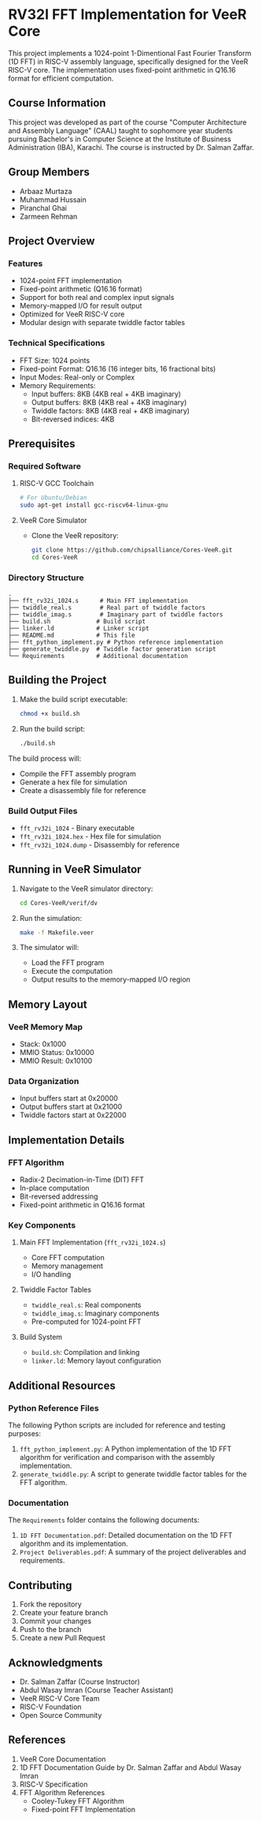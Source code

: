 # RV32I FFT Implementation for VeeR Core

This project implements a 1024-point 1-Dimentional Fast Fourier Transform (1D FFT) in RISC-V assembly language, specifically designed for the VeeR RISC-V core. The implementation uses fixed-point arithmetic in Q16.16 format for efficient computation.

## Course Information
This project was developed as part of the course "Computer Architecture and Assembly Language" (CAAL) taught to sophomore year students pursuing Bachelor's in Computer Science at the Institute of Business Administration (IBA), Karachi. The course is instructed by Dr. Salman Zaffar.

## Group Members
- Arbaaz Murtaza
- Muhammad Hussain
- Piranchal Ghai
- Zarmeen Rehman

## Project Overview

### Features
- 1024-point FFT implementation
- Fixed-point arithmetic (Q16.16 format)
- Support for both real and complex input signals
- Memory-mapped I/O for result output
- Optimized for VeeR RISC-V core
- Modular design with separate twiddle factor tables

### Technical Specifications
- FFT Size: 1024 points
- Fixed-point Format: Q16.16 (16 integer bits, 16 fractional bits)
- Input Modes: Real-only or Complex
- Memory Requirements:
  - Input buffers: 8KB (4KB real + 4KB imaginary)
  - Output buffers: 8KB (4KB real + 4KB imaginary)
  - Twiddle factors: 8KB (4KB real + 4KB imaginary)
  - Bit-reversed indices: 4KB

## Prerequisites

### Required Software
1. RISC-V GCC Toolchain
   ```bash
   # For Ubuntu/Debian
   sudo apt-get install gcc-riscv64-linux-gnu
   ```

2. VeeR Core Simulator
   - Clone the VeeR repository:
     ```bash
     git clone https://github.com/chipsalliance/Cores-VeeR.git
     cd Cores-VeeR
     ```

### Directory Structure
```
.
├── fft_rv32i_1024.s      # Main FFT implementation
├── twiddle_real.s        # Real part of twiddle factors
├── twiddle_imag.s        # Imaginary part of twiddle factors
├── build.sh             # Build script
├── linker.ld            # Linker script
├── README.md            # This file
├── fft_python_implement.py # Python reference implementation
├── generate_twiddle.py  # Twiddle factor generation script
└── Requirements         # Additional documentation
```

## Building the Project

1. Make the build script executable:
   ```bash
   chmod +x build.sh
   ```

2. Run the build script:
   ```bash
   ./build.sh
   ```

The build process will:
- Compile the FFT assembly program
- Generate a hex file for simulation
- Create a disassembly file for reference

### Build Output Files
- `fft_rv32i_1024` - Binary executable
- `fft_rv32i_1024.hex` - Hex file for simulation
- `fft_rv32i_1024.dump` - Disassembly for reference

## Running in VeeR Simulator

1. Navigate to the VeeR simulator directory:
   ```bash
   cd Cores-VeeR/verif/dv
   ```

2. Run the simulation:
   ```bash
   make -f Makefile.veer
   ```

3. The simulator will:
   - Load the FFT program
   - Execute the computation
   - Output results to the memory-mapped I/O region

## Memory Layout

### VeeR Memory Map
- Stack: 0x1000
- MMIO Status: 0x10000
- MMIO Result: 0x10100

### Data Organization
- Input buffers start at 0x20000
- Output buffers start at 0x21000
- Twiddle factors start at 0x22000

## Implementation Details

### FFT Algorithm
- Radix-2 Decimation-in-Time (DIT) FFT
- In-place computation
- Bit-reversed addressing
- Fixed-point arithmetic in Q16.16 format

### Key Components
1. Main FFT Implementation (`fft_rv32i_1024.s`)
   - Core FFT computation
   - Memory management
   - I/O handling

2. Twiddle Factor Tables
   - `twiddle_real.s`: Real components
   - `twiddle_imag.s`: Imaginary components
   - Pre-computed for 1024-point FFT

3. Build System
   - `build.sh`: Compilation and linking
   - `linker.ld`: Memory layout configuration

## Additional Resources

### Python Reference Files
The following Python scripts are included for reference and testing purposes:

1. `fft_python_implement.py`: A Python implementation of the 1D FFT algorithm for verification and comparison with the assembly implementation.
2. `generate_twiddle.py`: A script to generate twiddle factor tables for the FFT algorithm.

### Documentation
The `Requirements` folder contains the following documents:

1. `1D FFT Documentation.pdf`: Detailed documentation on the 1D FFT algorithm and its implementation.
2. `Project Deliverables.pdf`: A summary of the project deliverables and requirements.

## Contributing

1. Fork the repository
2. Create your feature branch
3. Commit your changes
4. Push to the branch
5. Create a new Pull Request

## Acknowledgments

- Dr. Salman Zaffar (Course Instructor)
- Abdul Wasay Imran (Course Teacher Assistant)
- VeeR RISC-V Core Team
- RISC-V Foundation
- Open Source Community

## References

1. VeeR Core Documentation
2. 1D FFT Documentation Guide by Dr. Salman Zaffar and Abdul Wasay Imran
3. RISC-V Specification
4. FFT Algorithm References
   - Cooley-Tukey FFT Algorithm
   - Fixed-point FFT Implementation